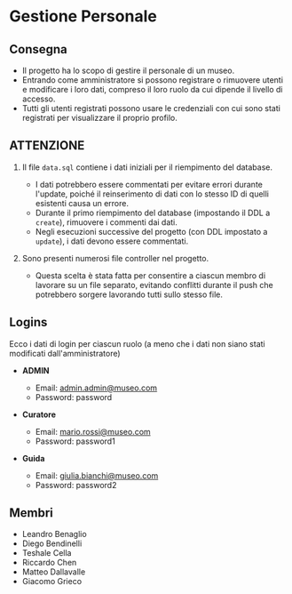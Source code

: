 # Gestione Personale

## Consegna
- Il progetto ha lo scopo di gestire il personale di un museo.
- Entrando come amministratore si possono registrare o rimuovere utenti e modificare i loro dati, compreso il loro ruolo da cui dipende il livello di accesso.
- Tutti gli utenti registrati possono usare le credenziali con cui sono stati registrati per visualizzare il proprio profilo.

## ATTENZIONE

1. Il file `data.sql` contiene i dati iniziali per il riempimento del database. 
   - I dati potrebbero essere commentati per evitare errori durante l'update, poiché il reinserimento di dati con lo stesso ID di quelli esistenti causa un errore.
   - Durante il primo riempimento del database (impostando il DDL a `create`), rimuovere i commenti dai dati.
   - Negli esecuzioni successive del progetto (con DDL impostato a `update`), i dati devono essere commentati.

2. Sono presenti numerosi file controller nel progetto. 
   - Questa scelta è stata fatta per consentire a ciascun membro di lavorare su un file separato, evitando conflitti durante il push che potrebbero sorgere lavorando tutti sullo stesso file.

## Logins
Ecco i dati di login per ciascun ruolo (a meno che i dati non siano stati modificati dall'amministratore)

- **ADMIN**
  - Email: admin.admin@museo.com
  - Password: password

- **Curatore**
  - Email: mario.rossi@museo.com
  - Password: password1

- **Guida**
  - Email: giulia.bianchi@museo.com
  - Password: password2

## Membri
- Leandro Benaglio
- Diego Bendinelli
- Teshale Cella
- Riccardo Chen
- Matteo Dallavalle
- Giacomo Grieco
  
